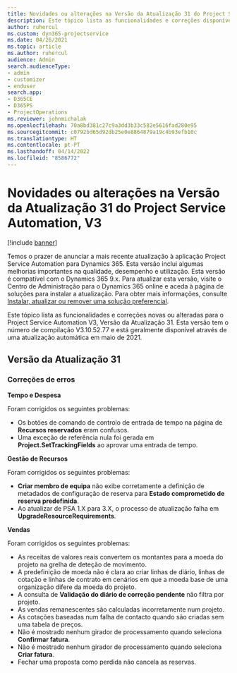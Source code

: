 ```yaml
---
title: Novidades ou alterações na Versão da Atualização 31 do Project Service Automation, V3
description: Este tópico lista as funcionalidades e correções disponíveis no Project Service Automation V3, Versão da Atualização 31, V3.
author: ruhercul
ms.custom: dyn365-projectservice
ms.date: 04/26/2021
ms.topic: article
ms.author: ruhercul
audience: Admin
search.audienceType:
- admin
- customizer
- enduser
search.app:
- D365CE
- D365PS
- ProjectOperations
ms.reviewer: johnmichalak
ms.openlocfilehash: 70a8bd381c27c9a3dd3b33c582e5616fad280e95
ms.sourcegitcommit: c0792bd65d92db25e0e8864879a19c4b93efb10c
ms.translationtype: HT
ms.contentlocale: pt-PT
ms.lasthandoff: 04/14/2022
ms.locfileid: "8586772"
---
```

# <a name="whats-new-or-changed-in-project-service-automation-update-release-31-v3"></a>Novidades ou alterações na Versão da Atualização 31 do Project Service Automation, V3

[!include [banner](../includes/psa-now-project-operations.md)]

Temos o prazer de anunciar a mais recente atualização à aplicação Project Service Automation para Dynamics 365. Esta versão inclui algumas melhorias importantes na qualidade, desempenho e utilização. Esta versão é compatível com o Dynamics 365 9.x. Para atualizar esta versão, visite o Centro de Administração para o Dynamics 365 online e aceda à página de soluções para instalar a atualização. Para obter mais informações, consulte [Instalar, atualizar ou remover uma solução preferencial](/power-platform/admin/install-remove-preferred-solution).

Este tópico lista as funcionalidades e correções novas ou alteradas para o Project Service Automation V3, Versão da Atualização 31. Esta versão tem o número de compilação V3.10.52.77 e está geralmente disponível através de uma atualização automática em maio de 2021.

## <a name="update-release-31"></a>Versão da Atualização 31

### <a name="bug-fixes"></a>Correções de erros

**Tempo e Despesa**

Foram corrigidos os seguintes problemas:

- Os botões de comando de controlo de entrada de tempo na página de **Recursos reservados** eram confusos.
- Uma exceção de referência nula foi gerada em **Project.SetTrackingFields** ao aprovar uma entrada de tempo.

**Gestão de Recursos**

Foram corrigidos os seguintes problemas:

- **Criar membro de equipa** não exibe corretamente a definição de metadados de configuração de reserva para **Estado comprometido de reserva predefinida**.
- Ao atualizar de PSA 1.X para 3.X, o processo de atualização falha em **UpgradeResourceRequirements**.


**Vendas**

Foram corrigidos os seguintes problemas:

- As receitas de valores reais convertem os montantes para a moeda do projeto na grelha de deteção de movimento.
- A predefinição de moeda não é clara ao criar linhas de diário, linhas de cotação e linhas de contrato em cenários em que a moeda base de uma organização difere da moeda do projeto.
- A consulta de **Validação do diário de correção pendente** não filtra por projeto.
- As vendas remanescentes são calculadas incorretamente num projeto.
- As cotações baseadas num falha de contacto quando são criadas sem uma tabela de preços.
- Não é mostrado nenhum girador de processamento quando seleciona **Confirmar fatura**.
- Não é mostrado nenhum girador de processamento quando seleciona **Criar fatura**.
- Fechar uma proposta como perdida não cancela as reservas.







